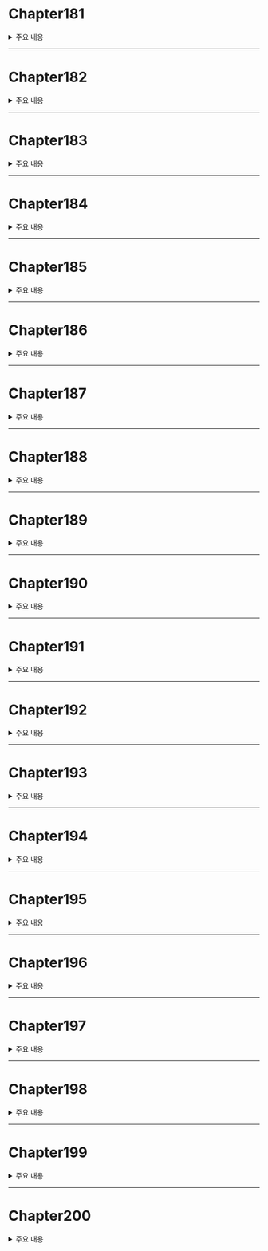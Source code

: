 # Chapter181

<details><summary>주요 내용
</summary>



</details>

---


# Chapter182
<details><summary>주요 내용
</summary>



  
  
  
  
</details>


---


# Chapter183
<details><summary>주요 내용
</summary>



  
  
  
</details>


---



# Chapter184
<details><summary>주요 내용
</summary>



  
  
  
</details>



---




# Chapter185
<details><summary>주요 내용
</summary>



  
  
  
</details>



---





# Chapter186
<details><summary>주요 내용
</summary>



  
  
  
</details>



---




# Chapter187
<details><summary>주요 내용
</summary>



  
  
  
</details>



---




# Chapter188
<details><summary>주요 내용
</summary>



  
  
  
</details>





---





# Chapter189
<details><summary>주요 내용
</summary>



  
  
  
</details>


---




# Chapter190
<details><summary>주요 내용
</summary>



  
  
  
</details>


---




# Chapter191
<details><summary>주요 내용
</summary>



  
  
  
</details>

---


# Chapter192
<details><summary>주요 내용
</summary>



  
  
  
</details>

---


# Chapter193
<details><summary>주요 내용
</summary>



  
  
  
</details>

---


# Chapter194
<details><summary>주요 내용
</summary>



  
  
  
</details>




---


# Chapter195
<details><summary>주요 내용
</summary>



  
  
  
</details>





---


# Chapter196
<details><summary>주요 내용
</summary>



  
  
  
</details>





---


# Chapter197
<details><summary>주요 내용
</summary>



  
  
  
</details>





---


# Chapter198
<details><summary>주요 내용
</summary>



  
  
  
</details>



---


# Chapter199
<details><summary>주요 내용
</summary>



  
  
  
</details>



---


# Chapter200
<details><summary>주요 내용
</summary>



  
  
  
</details>



